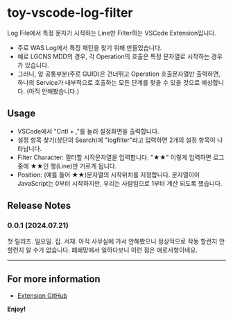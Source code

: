 # toy-vscode-log-filter

Log File에서 특정 문자가 시작하는 Line만 Filter하는 VSCode Extension입니다.
- 주로 WAS Log에서 특정 패턴을 찾기 위해 만들었습니다.
- 예로 LGCNS MDD의 경우, 각 Operation의 호출은 특정 문자열로 시작하는 경우가 있습니다.
- 그러니, 앞 공통부분(주로 GUID)은 건너뛰고 Operation 호출문자열만 출력하면, 하나의 Service가 내부적으로 호출하는 모든 단계를 찾을 수 있을 것으로 예상합니다. (아직 안해봤습니다.)

## Usage
- VSCode에서 "Cntl + ,"를 눌러 설정화면을 출력합니다.
- 설정 항목 찾기(상단의 Search)에 "logfilter"라고 입력하면 2개의 설정 항목이 나타납니다.
- Filter Character: 필터할 시작문자열을 입력합니다. "★★" 이렇게 입력하면 로그중에 ★★인 행(Line)만 거르게 됩니다.
- Position: (예를 들어 ★★)문자열의 시작위치를 지정합니다. 문자열이이 JavaScript는 0부터 시작하지만, 우리는 사람임으로 1부터 계산 되도록 했습니다.

## Release Notes

### 0.0.1 (2024.07.21)
첫 릴리즈. 일요일. 집. 서재. 아직 사무실에 가서 안해봤으니 정상적으로 작동 할런지 안할런지 알 수가 없습니다. 폐쇄망에서 일하다보니 이런 점은 애로사항이네요.

---
## For more information

* [Extension GitHub](https://github.com/halfenif/toy_vscode_log_filter)

**Enjoy!**
